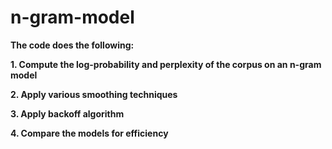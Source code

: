 # n-gram-model

**The code does the following:**

**1. Compute the log-probability and perplexity of the corpus on an n-gram model**

**2. Apply various smoothing techniques**

**3. Apply backoff algorithm**

**4. Compare the models for efficiency**
